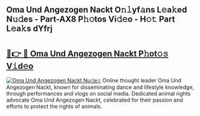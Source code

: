 ## Oma Und Angezogen Nackt O𝚗𝚕yf𝚊ns L𝚎a𝚔ed N𝚞𝚍es - Part-AX8 P𝚑𝚘tos Vi𝚍𝚎o - H𝚘𝚝 Part L𝚎a𝚔s dYfrj

# <h2><a href="http://kf15x5.oniu.top/?m=Oma+Und+Angezogen+Nackt">🔗👉 🔴 Oma Und Angezogen Nackt P𝚑ot𝚘𝚜 V𝚒d𝚎o</a></h2>

[![Oma Und Angezogen Nackt Nu𝚍e𝚜](https://i.imgur.com/0qMVB7G.gif)](http://kf15x5.oniu.top/?m=Oma+Und+Angezogen+Nackt)
Online thought leader Oma Und Angezogen Nackt, known for disseminating dance and lifestyle knowledge, through performances and vlogs on social media. Dedicated animal rights advocate Oma Und Angezogen Nackt, celebrated for their passion and efforts to protect the rights of animals.  
